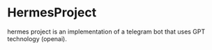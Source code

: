 # HermesProject

hermes project is an implementation of a telegram bot that uses GPT technology (openai).

